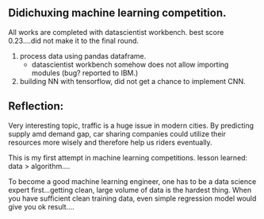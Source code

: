## Didichuxing machine learning competition.

All works are completed with datascientist workbench.
best score 0.23....did not make it to the final round. 

1. process data using pandas dataframe.
   - datascientist workbench somehow does not allow importing modules (bug? reported to IBM.)
2. building NN with tensorflow, did not get a chance to implement CNN.


## Reflection:
Very interesting topic, traffic is a huge issue in modern cities. By predicting supply amd demand gap, car sharing companies could utilize their resources more wisely and therefore help us riders eventually.

This is my first attempt in machine learning competitions. lesson learned: data > algorithm....

To become a good machine learning engineer, one has to be a data science expert first...getting clean, large volume of data is the hardest thing. When you have sufficient clean training data, even simple regression model would give you ok result....
